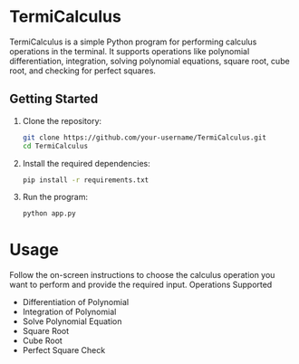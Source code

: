 # TermiCalculus

TermiCalculus is a simple Python program for performing calculus operations in the terminal. It supports operations like polynomial differentiation, integration, solving polynomial equations, square root, cube root, and checking for perfect squares.

## Getting Started

1. Clone the repository:

   ```bash
   git clone https://github.com/your-username/TermiCalculus.git
   cd TermiCalculus

2. Install the required dependencies:

    ```bash
    pip install -r requirements.txt

3. Run the program:

    ```bash
    python app.py


# Usage

Follow the on-screen instructions to choose the calculus operation you want to perform and provide the required input.
Operations Supported

-  Differentiation of Polynomial
-   Integration of Polynomial
-   Solve Polynomial Equation
-   Square Root
-   Cube Root
-   Perfect Square Check
